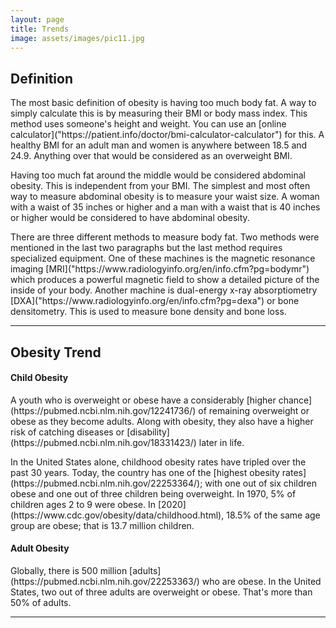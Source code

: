 ```yaml
---
layout: page
title: Trends
image: assets/images/pic11.jpg
---
```

<h2>Definition</h2>
<p>The most basic definition of obesity is having too much body fat. A way to simply calculate this is by measuring their BMI or body mass index. This method uses someone's height and weight. You can use an [online calculator]("https://patient.info/doctor/bmi-calculator-calculator") for this. A healthy BMI for an adult man and women is anywhere between 18.5 and 24.9. Anything over that would be considered as an overweight BMI. </p>


<p>Having too much fat around the middle would be considered abdominal obesity. This is independent from your BMI. The simplest and most often way to measure abdominal obesity is to measure your waist size. A woman with a waist of 35 inches or higher and a man with a waist that is 40 inches or higher would be considered to have abdominal obesity. </p>

<p>There are three different methods to measure body fat. Two methods were mentioned in the last two paragraphs but the last method requires specialized equipment. One of these machines is the magnetic resonance imaging [MRI]("https://www.radiologyinfo.org/en/info.cfm?pg=bodymr") which produces a powerful magnetic field to show a detailed picture of the inside of your body. Another machine is dual-energy x-ray absorptiometry [DXA]("https://www.radiologyinfo.org/en/info.cfm?pg=dexa") or bone densitometry. This is used to measure bone density and bone loss.
</p>

<hr class="major" />

<h2>Obesity Trend</h2>

<h4>Child Obesity</h4>
<p>A youth who is overweight or obese have a considerably [higher chance](https://pubmed.ncbi.nlm.nih.gov/12241736/) of remaining overweight or obese as they become adults. Along with obesity, they also have a higher risk of catching diseases or [disability](https://pubmed.ncbi.nlm.nih.gov/18331423/) later in life.
</p>
<p>In the United States alone, childhood obesity rates have tripled over the past 30 years. Today, the country has one of the [highest obesity rates](https://pubmed.ncbi.nlm.nih.gov/22253364/); with one out of six children obese and one out of three children being overweight. In 1970, 5% of children ages 2 to 9 were obese. In [2020](https://www.cdc.gov/obesity/data/childhood.html), 18.5% of the same age group are obese; that is 13.7 million children. </p>

<h4>Adult Obesity</h4>
<p>Globally, there is 500 million [adults](https://pubmed.ncbi.nlm.nih.gov/22253363/) who are obese. In the United States, two out of three adults are overweight or obese. That's more than 50% of adults.</p>

<hr class="major" />

<!--<h2>Child Obesity</h2>
<p>A youth who is overweight or obese have a considerably higher chance of remaining overweight or obese as they become adults. Along with obesity, they also have a higher risk of catching diseases or disability later in life.
</p>
<p>In the United States alone, childhood obesity rates have tripled over the past 30 years. Today, the country has one of the highest obesity rates; with one out of six children obese and one out of three children being overweight. In 1970, 5% of children ages 2 to 9 were obese. In 2020, 18.5% of the same age group are obese; that is 13.7 million children.
</p>

<hr class="major" />

<h2>Adult Obesity</h2>
<p>Globally, there is 500 million adults who are obese. In the United States, two out of three adults are overweight or obese. That's more than 50% of adults. </p>
<p>Lorem ipsum dolor sit amet, consectetur adipiscing elit. Duis dapibus rutrum facilisis. Class aptent taciti sociosqu ad litora torquent per conubia nostra, per inceptos himenaeos. Etiam tristique libero eu nibh porttitor fermentum. Nullam venenatis erat id vehicula viverra. Nunc ultrices eros ut ultricies condimentum. Mauris risus lacus, blandit sit amet venenatis non, bibendum vitae dolor. Nunc lorem mauris, fringilla in aliquam at, euismod in lectus. Pellentesque habitant morbi tristique senectus et netus et malesuada fames ac turpis egestas. In non lorem sit amet elit placerat maximus. Pellentesque aliquam maximus risus, vel sed vehicula.</p>-->
